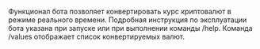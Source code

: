 Функционал бота позволяет конвертировать курс криптовалют в режиме реального времени.
Подробная инструкция по эксплуатации бота указана при запуске или при выполнении команды /help.
Команда /values отображает список конвертируемых валют.
